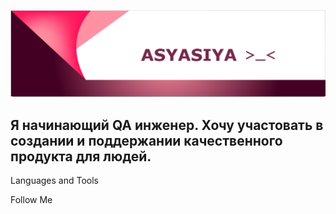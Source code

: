 ![Header](https://github.com/Asyasiya/Asyasiya/blob/main/assets/HEADER.png)

## Я начинающий QA инженер. Хочу участовать в создании и поддержании качественного продукта для людей.

Languages and Tools

Follow Me